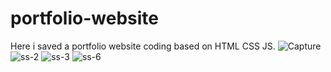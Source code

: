 # portfolio-website
Here i saved a portfolio website coding
based on HTML CSS JS.
![Capture](https://github.com/user-attachments/assets/53e26566-aa41-479f-982c-cafdf85646ff)
![ss-2](https://github.com/user-attachments/assets/95fa16e7-6a77-4d69-a349-2ee7e25819ab)
![ss-3](https://github.com/user-attachments/assets/e71064cd-cb31-4089-807c-dfae984ac107)
![ss-6](https://github.com/user-attachments/assets/3eebaf4c-e22c-4c41-aebe-f36e6ff640f3)

